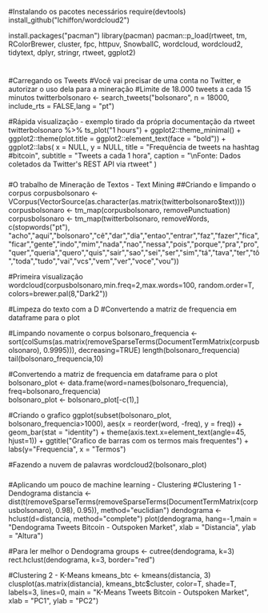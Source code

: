 #Instalando os pacotes necessários
require(devtools)
install_github("lchiffon/wordcloud2")

install.packages("pacman")
library(pacman)
pacman::p_load(rtweet, tm, RColorBrewer, cluster, fpc, httpuv, SnowballC, wordcloud, wordcloud2,
               tidytext, dplyr, stringr, rtweet, ggplot2)
# ####
# ####
#Carregando os Tweets
#Você vai precisar de uma conta no Twitter, e autorizar o uso dela para a mineração
#Limite de 18.000 tweets a cada 15 minutos
twitterbolsonaro <- search_tweets("bolsonaro", n = 18000, include_rts = FALSE,lang = "pt")

#Rápida visualização - exemplo tirado da própria documentação da rtweet
twitterbolsonaro %>%
  ts_plot("1 hours") +
  ggplot2::theme_minimal() +
  ggplot2::theme(plot.title = ggplot2::element_text(face = "bold")) +
  ggplot2::labs(
    x = NULL, y = NULL,
    title = "Frequência de tweets na hashtag #bitcoin",
    subtitle = "Tweets a cada 1 hora",
    caption = "\nFonte: Dados coletados da Twitter's REST API via rtweet"
  )

#####
#O trabalho de Mineração de Textos - Text Mining
##Criando e limpando o corpus
corpusbolsonaro <- VCorpus(VectorSource(as.character(as.matrix(twitterbolsonaro$text))))
corpusbolsonaro <- tm_map(corpusbolsonaro, removePunctuation)
corpusbolsonaro <- tm_map(twitterbolsonaro, removeWords, c(stopwords("pt"), "acho","aqui","bolsonaro","cê","dar","dia","entao","entrar","faz","fazer","fica","ficar","gente","indo","mim","nada","nao","nessa","pois","porque","pra","pro","quer","queria","quero","quis","sair","sao","sei","ser","sim","tá","tava","ter","tô","toda","tudo","vai","vcs","vem","ver","voce","vou"))

#Primeira visualização
wordcloud(corpusbolsonaro,min.freq=2,max.words=100, random.order=T, colors=brewer.pal(8,"Dark2"))

#Limpeza do texto com a D
#Convertendo a matriz de frequencia em dataframe para o plot

#Limpando novamente o corpus
bolsonaro_frequencia <- sort(colSums(as.matrix(removeSparseTerms(DocumentTermMatrix(corpusbolsonaro), 0.9995))), decreasing=TRUE) 
length(bolsonaro_frequencia) 
tail(bolsonaro_frequencia,10)

#Convertendo a matriz de frequencia em dataframe para o plot
bolsonaro_plot <- data.frame(word=names(bolsonaro_frequencia), freq=bolsonaro_frequencia)  
bolsonaro_plot <- bolsonaro_plot[-c(1),]

#Criando o grafico
ggplot(subset(bolsonaro_plot, bolsonaro_frequencia>1000), aes(x = reorder(word, -freq), y = freq)) +
  geom_bar(stat = "identity") + 
  theme(axis.text.x=element_text(angle=45, hjust=1)) +
  ggtitle("Grafico de barras com os termos mais frequentes") +
  labs(y="Frequencia", x = "Termos")

#Fazendo a nuvem de palavras
wordcloud2(bolsonaro_plot) 

#####
#Aplicando um pouco de machine learning - Clustering
#Clustering 1 - Dendograma
distancia <- dist(t(removeSparseTerms(removeSparseTerms(DocumentTermMatrix(corpusbolsonaro), 0.98), 0.95)), method="euclidian")
dendograma <- hclust(d=distancia, method="complete")
plot(dendograma, hang=-1,main = "Dendograma Tweets Bitcoin - Outspoken Market",
     xlab = "Distancia",
     ylab = "Altura")  

#Para ler melhor o Dendograma
groups <- cutree(dendograma, k=3)
rect.hclust(dendograma, k=3, border="red")   

#Clustering 2 - K-Means
kmeans_btc <- kmeans(distancia, 3)   
clusplot(as.matrix(distancia), kmeans_btc$cluster, color=T, shade=T, labels=3, lines=0,
         main = "K-Means Tweets Bitcoin - Outspoken Market",
         xlab = "PC1",
         ylab = "PC2")
